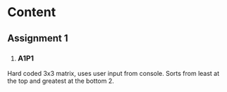 # Content


## Assignment 1
  1. ### A1P1
 Hard coded 3x3 matrix, uses user input from console. 
Sorts from least at the top and greatest at the bottom
2.
